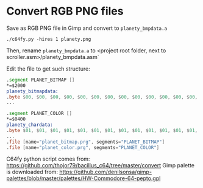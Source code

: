 # Convert RGB PNG files

Save as RGB PNG file in Gimp and convert to `planety_bmpdata.a`
```
./c64fy.py -hires 1 planety.png
```

Then, rename `planety_bmpdata.a` to <project root folder, next to scroller.asm>/planety_bmpdata.asm`

Edit the file to get such structure:
```asm
.segment PLANET_BITMAP []
*=$2000
planety_bitmapdata:
.byte $00, $00, $00, $00, $00, $00, $00, $00, $00, $00, $00, $00, $00, $00, $00, $00
...

.segment PLANET_COLOR []
*=$0400
planety_chardata:
.byte $01, $01, $01, $01, $01, $01, $01, $01, $01, $01, $01, $01, $01, $01, $01, $01
...
.file [name="planet_bitmap.prg", segments="PLANET_BITMAP"]
.file [name="planet_color.prg", segments="PLANET_COLOR"]


```


C64fy python script comes from: https://github.com/thojor79/bacillus_c64/tree/master/convert
Gimp palette is downloaded from: https://github.com/denilsonsa/gimp-palettes/blob/master/palettes/HW-Commodore-64-pepto.gpl